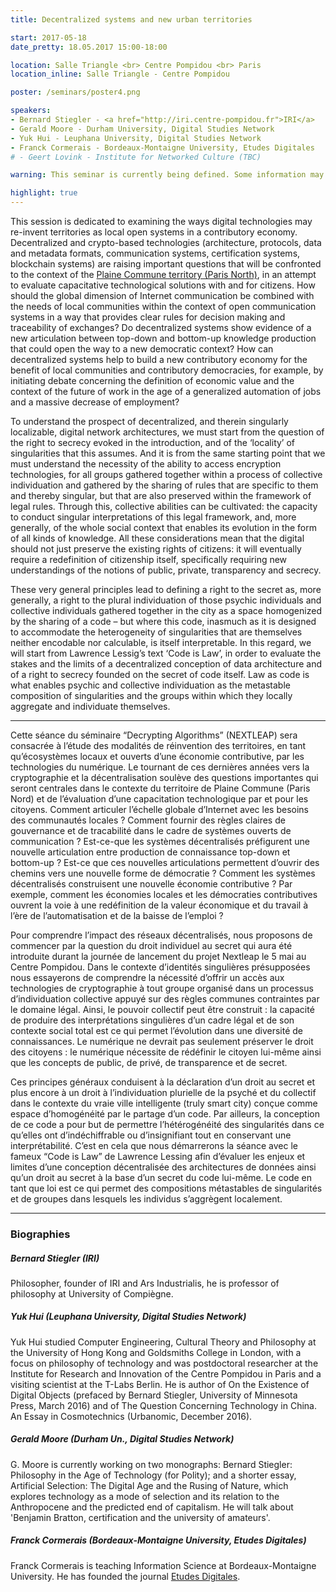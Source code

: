 ```yaml
---
title: Decentralized systems and new urban territories

start: 2017-05-18
date_pretty: 18.05.2017 15:00-18:00

location: Salle Triangle <br> Centre Pompidou <br> Paris
location_inline: Salle Triangle - Centre Pompidou

poster: /seminars/poster4.png

speakers:
- Bernard Stiegler - <a href="http://iri.centre-pompidou.fr">IRI</a>
- Gerald Moore - Durham University, Digital Studies Network
- Yuk Hui - Leuphana University, Digital Studies Network
- Franck Cormerais - Bordeaux-Montaigne University, Etudes Digitales
# - Geert Lovink - Institute for Networked Culture (TBC)

warning: This seminar is currently being defined. Some information may change in the next days.

highlight: true
---
```


This session is dedicated to examining the ways digital technologies may re-invent territories as local open systems in a contributory economy. Decentralized and crypto-based technologies (architecture, protocols, data and metadata formats, communication systems, certification systems, blockchain systems) are raising important questions that will be confronted to the context of the [Plaine Commune territory (Paris North)](http://www.plainecommune.fr/), in an attempt to evaluate capacitative technological solutions with and for citizens. How should the global dimension of Internet communication be combined with the needs of local communities within the context of open communication systems in a way that provides clear rules for decision making and traceability of exchanges? Do decentralized systems show evidence of a new articulation between top-down and bottom-up knowledge production that could open the way to a new democratic context? How can decentralized systems help to build a new contributory economy for the benefit of local communities and contributory democracies, for example, by initiating debate concerning the definition of economic value and the context of the future of work in the age of a generalized automation of jobs and a massive decrease of employment?

To understand the prospect of decentralized, and therein singularly localizable, digital network architectures, we must start from the question of the right to secrecy evoked in the introduction, and of the ‘locality’ of singularities that this assumes. And it is from the same starting point that we must understand the necessity of the ability to access encryption technologies, for all groups gathered together within a process of collective individuation and gathered by the sharing of rules that are specific to them and thereby singular, but that are also preserved within the framework of legal rules. Through this, collective abilities can be cultivated: the capacity to conduct singular interpretations of this legal framework, and, more generally, of the whole social context that enables its evolution in the form of all kinds of knowledge. All these considerations mean that the digital should not just preserve the existing rights of citizens: it will eventually require a redefinition of citizenship itself, specifically requiring new understandings of the notions of public, private, transparency and secrecy.

These very general principles lead to defining a right to the secret as, more generally, a right to the plural individuation of those psychic individuals and collective individuals gathered together in the city as a space homogenized by the sharing of a code – but where this code, inasmuch as it is designed to accommodate the heterogeneity of singularities that are themselves neither encodable nor calculable, is itself interpretable. In this regard, we will start from Lawrence Lessig’s text ‘Code is Law’, in order to evaluate the stakes and the limits of a decentralized conception of data architecture and of a right to secrecy founded on the secret of code itself. Law as code is what enables psychic and collective individuation as the metastable composition of singularities and the groups within which they locally aggregate and individuate themselves.

---

Cette séance du séminaire “Decrypting Algorithms” (NEXTLEAP) sera consacrée à l’étude des modalités de réinvention des territoires, en tant qu’écosystèmes locaux et ouverts d’une économie contributive, par les technologies du numérique. Le tournant de ces dernières années vers la cryptographie et la décentralisation soulève des questions importantes qui seront centrales dans le contexte du territoire de Plaine Commune (Paris Nord) et de l’évaluation d’une capacitation technologique par et pour les citoyens. Comment articuler l’échelle globale d’Internet avec les besoins des communautés locales ? Comment fournir des règles claires de gouvernance et de tracabilité dans le cadre de systèmes ouverts de communication ? Est-ce-que les systèmes décentralisés préfigurent une nouvelle articulation entre production de connaissance top-down et bottom-up ? Est-ce que ces nouvelles articulations permettent d’ouvrir des chemins vers une nouvelle forme de démocratie ? Comment les systèmes décentralisés construisent une nouvelle économie contributive ? Par exemple, comment les économies locales et les démocraties contributives ouvrent la voie à une redéfinition de la valeur économique et du travail à l’ère de l’automatisation et de la baisse de l’emploi ?

Pour comprendre l’impact des réseaux décentralisés, nous proposons de commencer par la question du droit individuel au secret qui aura été introduite durant la journée de lancement du projet Nextleap le 5 mai au Centre Pompidou. Dans le contexte d’identités singulières présupposées nous essayerons de comprendre la nécessité d’offrir un accès aux technologies de cryptographie à tout groupe organisé dans un processus d’individuation collective appuyé sur des règles communes contraintes par le domaine légal. Ainsi, le pouvoir collectif peut être construit : la capacité de produire des interprétations singulières d’un cadre légal et de son contexte social total est ce qui permet l’évolution dans une diversité de connaissances. Le numérique ne devrait pas seulement préserver le droit des citoyens : le numérique nécessite de rédéfinir le citoyen lui-même ainsi que les concepts de public, de privé, de transparence et de secret.

Ces principes généraux conduisent à la déclaration d’un droit au secret et plus encore à un droit à l’individuation plurielle de la psyché et du collectif dans le contexte du vraie ville intelligente (truly smart city) conçue comme espace d’homogénéité par le partage d’un code. Par ailleurs, la conception de ce code a pour but de permettre l’hétérogénéité des singularités dans ce qu’elles ont d’indéchiffrable ou d’insignifiant tout en conservant une interprétabilité. C’est en cela que nous démarrerons la séance avec le fameux “Code is Law” de Lawrence Lessing afin d’évaluer les enjeux et limites d’une conception décentralisée des architectures de données ainsi qu’un droit au secret à la base d’un secret du code lui-même. Le code en tant que loi est ce qui permet des compositions métastables de singularités et de groupes dans lesquels les individus s’aggrègent localement.

---

### Biographies

##### Bernard Stiegler (IRI)

Philosopher, founder of IRI and Ars Industrialis, he is professor of philosophy at University of Compiègne.

##### Yuk Hui (Leuphana University, Digital Studies Network)

Yuk Hui studied Computer Engineering, Cultural Theory and Philosophy at the University of Hong Kong and Goldsmiths College in London, with a focus on philosophy of technology and was postdoctoral researcher at the Institute for Research and Innovation of the Centre Pompidou in Paris and a visiting scientist at the T-Labs Berlin. He is author of On the Existence of Digital Objects (prefaced by Bernard Stiegler, University of Minnesota Press, March 2016) and of The Question Concerning Technology in China. An Essay in Cosmotechnics (Urbanomic, December 2016).

##### Gerald Moore (Durham Un., Digital Studies Network)

G. Moore is currently working on two monographs: Bernard Stiegler: Philosophy in the Age of Technology (for Polity); and a shorter essay, Artificial Selection: The Digital Age and the Rusing of Nature, which explores technology as a mode of selection and its relation to the Anthropocene and the predicted end of capitalism. He will talk about 'Benjamin Bratton, certification and the university of amateurs'.

##### Franck Cormerais (Bordeaux-Montaigne University, Etudes Digitales)

Franck Cormerais is teaching Information Science at Bordeaux-Montaigne University. He has founded the journal [Etudes Digitales](http://etudes-digitales.fr/).
